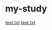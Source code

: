 # my-study
[test.txt](https://github.com/xxliuz/my-study/files/9307502/test.txt)
[test.txt](https://github.com/xxliuz/my-study/files/9307584/test.txt)
